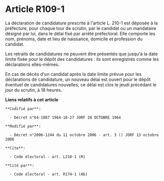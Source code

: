 # Article R109-1

La déclaration de candidature prescrite à l'article L. 210-1 est déposée à la préfecture, pour chaque tour de scrutin, par le
candidat ou un mandataire désigné par lui, dans le délai fixé par arrêté préfectoral. Elle comporte les nom, prénoms, date et
lieu de naissance, domicile et profession du candidat.

Les retraits de candidatures ne peuvent être présentés que jusqu'à la date limite fixée pour le dépôt des candidatures : ils
sont enregistrés comme les déclarations elles-mêmes.

En cas de décès d'un candidat après la date limite prévue pour les déclarations de candidature, un nouveau délai est ouvert
pour le dépôt éventuel de candidatures nouvelles; ce délai est clos le jeudi précédant le jour du scrutin, à 18 heures.

**Liens relatifs à cet article**

	**Codifié par**:

	  - Décret n°64-1087 1964-10-27 JORF 28 OCTOBRE 1964

	**Modifié par**:

	  - Décret n°2006-1244 du 11 octobre 2006 - art. 3 () JORF 13 octobre 2006

	**Cite**:

	  - Code électoral - art. L210-1 (M)

	**Cité par**:

	  - Code électoral - art. R174-1 (Ab)
